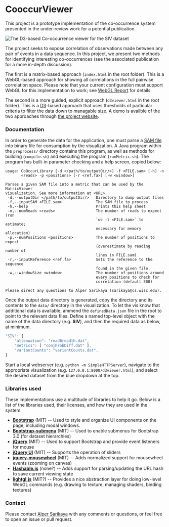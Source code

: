 # CooccurViewer

This project is a prototype implementation of the co-occurrence system presented in the under-review work for a potential publication.  

![The D3-based Co-occurrence viewer for the SIV dataset](https://raw.githubusercontent.com/uwgraphics/CooccurViewer/master/img/cooccur-teaser.png)

The project seeks to expose correlation of observations made between any pair of events in a data sequence. In this project, we present two methods for identifying interesting co-occurrences (see the associated publication for a more in-depth discussion).  

The first is a matrix-based approach (`index.html` in the root folder).  This is a WebGL-based approach for showing all correlations in the full pairwise correlation space.  Please note that your current configuration must support WebGL for this implementation to work; see [WebGL Report](http://webglreport.com/) for details.

The second is a more guided, explicit approach (`d3viewer.html` in the root folder).  This is a [D3](http://d3js.org)-based approach that uses thresholds of particular criteria to filter the data down to managable size.  A demo is availble of the two approaches through [the project website](http://graphics.cs.wisc.edu/Vis/Co-occur/).

### Documentation

In order to generate the data for the application, one must parse a [SAM file](http://samtools.github.io/) into binary file for consumption by the visualization.  A Java program within the `preprocess/` directory contains this program, as well as methods for building (`compile.sh`) and executing the program (`runMetric.sh`).  The program has built-in parameter checking and a help screen, copied below:

	usage: CoOccurLibrary [-d </path/to/outputDir/>] -f <FILE.sam> [-h] -n
		   <reads> -p <positions> [-r <ref.fa>] [-w <window>]

	Parses a given SAM file into a metric that can be used by the MatrixViewer
	visualization. See more information at <URL>
	 -d,--outputDir </path/to/outputDir/>   Directory to dump output files
	 -f,--inputSAM <FILE.sam>               The SAM file to process
	 -h,--help                              Prints this help sheet
	 -n,--numReads <reads>                  The number of reads to expect (run
											`wc -l <FILE.sam>` to estimate;
											necessary for memory allocation)
	 -p,--numPositions <positions>          The number of positions to expect
											(overestimate by reading number of
											lines in FILE.sam)
	 -r,--inputReference <ref.fa>           Sets the reference to the sequence
											found in the given file.
	 -w,--windowSize <window>               The number of positions around
											every positions to check for
											correlation (default 300)

	Please direct any questions to Alper Sarikaya (sarikaya@cs.wisc.edu).

Once the output data directory is generated, copy the directory and its contents to the `data/` directory in the visualization.  To let the vis know that additional data is available, ammend the `definedData.json` file in the root to point to the relevant data files.  Define a named top-level object with the name of the data directory (e.g. **SIV**), and then the required data as below, at minimum. 

```javascript
"SIV": {
	"attenuation": "readBreadth.dat",
	"metrics": [ "conjProbDiff.dat" ],
	"variantCounts": "variantCounts.dat",
}
```

Start a local webserver (e.g. `python -m SimpleHTTPServer`), navigate to the appropriate visualization (e.g. `127.0.0.1:8000/d3viewer.html`), and select the desired dataset from the blue dropdown at the top.

### Libraries used

These implementations use a multitude of libraries to help it go.  Below is a list of the libraries used, their licenses, and how they are used in the system.

* [**Bootstrap**](http://getbootstrap.com) (MIT) -- Used to style and organize UI components on the page, including modal windows.
* [**Bootstrap-submenu**](https://github.com/vsn4ik/bootstrap-submenu) (MIT) -- Used to enable submenus for Bootstrap 3.0 (for dataset hierarchies)
* [**jQuery**](http://jquery.com) (MIT) -- Used to support Bootstrap and provide event listeners for mouse
* [**jQuery UI**](http://jqueryui.com/) (MIT) -- Supports the operation of sliders
* [**jquery-mousewheel**](https://github.com/brandonaaron/jquery-mousewheel) (MIT) -- Adds normalized support for mousewheel events (zooming on canvas)
* [**Hashable.js**](https://github.com/shawnbot/hashable) (none?) -- Adds support for parsing/updating the URL hash to save current viewing state
* [**lightgl.js**](https://github.com/evanw/lightgl.js/) (MIT?) -- Provides a nice abstraction layer for doing low-level WebGL commands (e.g. drawing to texture, managing shaders, binding textures)


### Contact

Please contact [Alper Sarikaya](http://cs.wisc.edu/~sarikaya) with any comments or questions, or feel free to open an issue or pull request.
